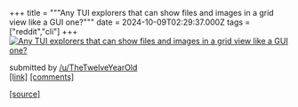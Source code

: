 +++
title = """Any TUI explorers that can show files and images in a grid view like a GUI one?"""
date = 2024-10-09T02:29:37.000Z
tags = ["reddit","cli"]
+++
[![Any TUI explorers that can show files and images in a grid view like a GUI one?](https://preview.redd.it/wvov3q5f6ntd1.png?width=640&crop=smart&auto=webp&s=337b59a21edba77b79630797c6c4707ec0374c0a "Any TUI explorers that can show files and images in a grid view like a GUI one?")](https://www.reddit.com/r/commandline/comments/1fzhb20/any_tui_explorers_that_can_show_files_and_images/)

submitted by [/u/TheTwelveYearOld](https://www.reddit.com/user/TheTwelveYearOld)  
[\[link\]](https://i.redd.it/wvov3q5f6ntd1.png) [\[comments\]](https://www.reddit.com/r/commandline/comments/1fzhb20/any_tui_explorers_that_can_show_files_and_images/)

[[source]](https://www.reddit.com/r/commandline/comments/1fzhb20/any_tui_explorers_that_can_show_files_and_images/)
